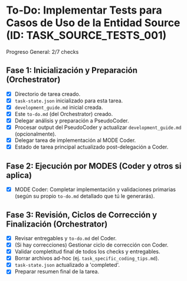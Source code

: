 # To-Do: Implementar Tests para Casos de Uso de la Entidad Source (ID: TASK_SOURCE_TESTS_001)
Progreso General: 2/7 checks

## Fase 1: Inicialización y Preparación (Orchestrator)
- [X] Directorio de tarea creado.
- [X] `task-state.json` inicializado para esta tarea.
- [X] `development_guide.md` inicial creada.
- [X] Este `to-do.md` (del Orchestrator) creado.
- [X] Delegar análisis y preparación a PseudoCoder.
- [X] Procesar output del PseudoCoder y actualizar `development_guide.md` (opcionalmente).
- [X] Delegar tarea de implementación al MODE Coder.
- [X] Estado de tarea principal actualizado post-delegación a Coder.

## Fase 2: Ejecución por MODES (Coder y otros si aplica)
- [X] MODE Coder: Completar implementación y validaciones primarias (según su propio `to-do.md` detallado que tú le generarás).

## Fase 3: Revisión, Ciclos de Corrección y Finalización (Orchestrator)
- [X] Revisar entregables y `to-do.md` del Coder.
- [X] (Si hay correcciones) Gestionar ciclo de corrección con Coder.
- [X] Validar completitud final de todos los checks y entregables.
- [X] Borrar archivos ad-hoc (ej. `task_specific_coding_tips.md`).
- [X] `task-state.json` actualizado a 'completed'.
- [X] Preparar resumen final de la tarea.
